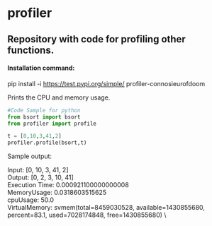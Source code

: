 # profiler
## Repository with code for profiling other functions.

#### Installation command:
pip install -i https://test.pypi.org/simple/ profiler-connosieurofdoom 


Prints the CPU and memory usage.

~~~python
#Code Sample for python
from bsort import bsort
from profiler import profile

t = [0,10,3,41,2]
profiler.profile(bsort,t)

~~~
Sample output:

Input: [0, 10, 3, 41, 2] \
Output: [0, 2, 3, 10, 41] \
Execution Time: 0.000921100000000008 \
MemoryUsage: 0.0318603515625 \
cpuUsage: 50.0 \
VirtualMemory: svmem(total=8459030528, available=1430855680, percent=83.1, used=7028174848, free=1430855680) \